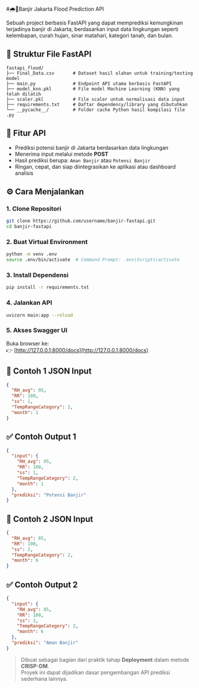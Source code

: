 #🌧️🌊Banjir Jakarta Flood Prediction API

Sebuah project berbasis FastAPI yang dapat memprediksi kemungkinan terjadinya banjir di Jakarta, berdasarkan input data lingkungan seperti kelembapan, curah hujan, sinar matahari, kategori tanah, dan bulan.

## 📁 Struktur File FastAPI

```
fastapi_flood/
├── Final_Data.csv       # Dataset hasil olahan untuk training/testing model
├── main.py              # Endpoint API utama berbasis FastAPI
├── model_knn.pkl        # File model Machine Learning (KNN) yang telah dilatih
├── scaler.pkl           # File scaler untuk normalisasi data input
├── requirements.txt     # Daftar dependency/library yang dibutuhkan
└── __pycache__/         # Folder cache Python hasil kompilasi file .py
```

## 🚀 Fitur API

- Prediksi potensi banjir di Jakarta berdasarkan data lingkungan  
- Menerima input melalui metode **POST**  
- Hasil prediksi berupa: `Aman Banjir` atau `Potensi Banjir`  
- Ringan, cepat, dan siap diintegrasikan ke aplikasi atau dashboard analisis  

## ⚙️ Cara Menjalankan

### 1. Clone Repositori

```bash
git clone https://github.com/username/banjir-fastapi.git
cd banjir-fastapi
```

### 2. Buat Virtual Environment

```bash
python -m venv .env
source .env/bin/activate  # Command Prompt: .env\Scripts\activate
```

### 3. Install Dependensi

```bash
pip install -r requirements.txt
```

### 4. Jalankan API

```bash
uvicorn main:app --reload
```

### 5. Akses Swagger UI

Buka browser ke:  
👉 [http://127.0.0.1:8000/docs](http://127.0.0.1:8000/docs)

## 🧪 Contoh 1 JSON Input

```json
{
  "RH_avg": 95,
  "RR": 180,
  "ss": 1,
  "TempRangeCategory": 2,
  "month": 1
}
```

## ✅ Contoh Output 1

```json
{
  "input": {
    "RH_avg": 95,
    "RR": 180,
    "ss": 1,
    "TempRangeCategory": 2,
    "month": 1
  },
  "prediksi": "Potensi Banjir"
}
```
## 🧪 Contoh 2 JSON Input

```json
{
  "RH_avg": 85,
  "RR": 100,
  "ss": 2,
  "TempRangeCategory": 2,
  "month": 6
}
```

## ✅ Contoh Output 2

```json
{
  "input": {
    "RH_avg": 85,
    "RR": 100,
    "ss": 2,
    "TempRangeCategory": 2,
    "month": 6
  },
  "prediksi": "Aman Banjir"
}
```


> Dibuat sebagai bagian dari praktik tahap **Deployment** dalam metode **CRISP-DM**.  
> Proyek ini dapat dijadikan dasar pengembangan API prediksi sederhana lainnya.
